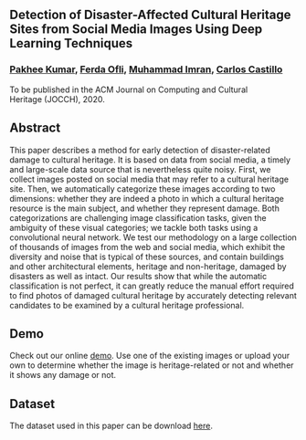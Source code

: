 ## Detection of Disaster-Affected Cultural Heritage Sites from Social Media Images Using Deep Learning Techniques

### [Pakhee Kumar](https://www.imtlucca.it/it/pakhee.kumar), [Ferda Ofli](https://sites.google.com/site/ferdaofli/), [Muhammad Imran](https://mimran.me/), [Carlos Castillo](http://chato.cl/research/)
To be published in the ACM Journal on Computing and Cultural Heritage (JOCCH), 2020.

## Abstract
This paper describes a method for early detection of disaster-related damage to cultural heritage. It is based on data from social media, a timely and large-scale data source that is nevertheless quite noisy. First, we collect images posted on social media that may refer to a cultural heritage site. Then, we automatically categorize these images according to two dimensions: whether they are indeed a photo in which a cultural heritage resource is the main subject, and whether they represent damage. Both categorizations are challenging image classification tasks, given the ambiguity of these visual categories; we tackle both tasks using a convolutional neural network. We test our methodology on a large collection of thousands of images from the web and social media, which exhibit the diversity and noise that is typical of these sources, and contain buildings and other architectural elements, heritage and non-heritage, damaged by disasters as well as intact. Our results show that while the automatic classification is not perfect, it can greatly reduce the manual effort required to find photos of damaged cultural heritage by accurately detecting relevant candidates to be examined by a cultural heritage professional.

## Demo
Check out our online [demo](https://aidr-heritage.qcri.org/). Use one of the existing images or upload your own to determine whether the image is heritage-related or not and whether it shows any damage or not.

## Dataset
The dataset used in this paper can be download [here](https://crisisnlp.qcri.org).
